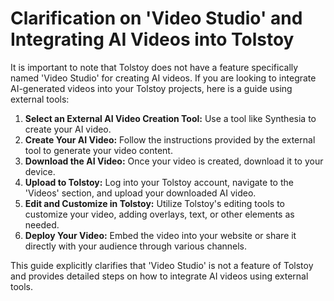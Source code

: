 # Clarification on 'Video Studio' and Integrating AI Videos into Tolstoy

It is important to note that Tolstoy does not have a feature specifically named 'Video Studio' for creating AI videos. If you are looking to integrate AI-generated videos into your Tolstoy projects, here is a guide using external tools:

1. **Select an External AI Video Creation Tool:** Use a tool like Synthesia to create your AI video.
2. **Create Your AI Video:** Follow the instructions provided by the external tool to generate your video content.
3. **Download the AI Video:** Once your video is created, download it to your device.
4. **Upload to Tolstoy:** Log into your Tolstoy account, navigate to the 'Videos' section, and upload your downloaded AI video.
5. **Edit and Customize in Tolstoy:** Utilize Tolstoy's editing tools to customize your video, adding overlays, text, or other elements as needed.
6. **Deploy Your Video:** Embed the video into your website or share it directly with your audience through various channels.

This guide explicitly clarifies that 'Video Studio' is not a feature of Tolstoy and provides detailed steps on how to integrate AI videos using external tools.